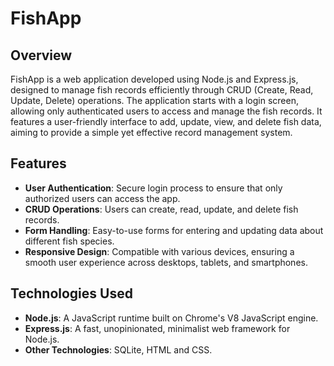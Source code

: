 # FishApp

## Overview
FishApp is a web application developed using Node.js and Express.js, designed to manage fish records efficiently through CRUD (Create, Read, Update, Delete) operations. The application starts with a login screen, allowing only authenticated users to access and manage the fish records. It features a user-friendly interface to add, update, view, and delete fish data, aiming to provide a simple yet effective record management system.

## Features
- **User Authentication**: Secure login process to ensure that only authorized users can access the app.
- **CRUD Operations**: Users can create, read, update, and delete fish records.
- **Form Handling**: Easy-to-use forms for entering and updating data about different fish species.
- **Responsive Design**: Compatible with various devices, ensuring a smooth user experience across desktops, tablets, and smartphones.

## Technologies Used
- **Node.js**: A JavaScript runtime built on Chrome's V8 JavaScript engine.
- **Express.js**: A fast, unopinionated, minimalist web framework for Node.js.
- **Other Technologies**: SQLite, HTML and CSS.
